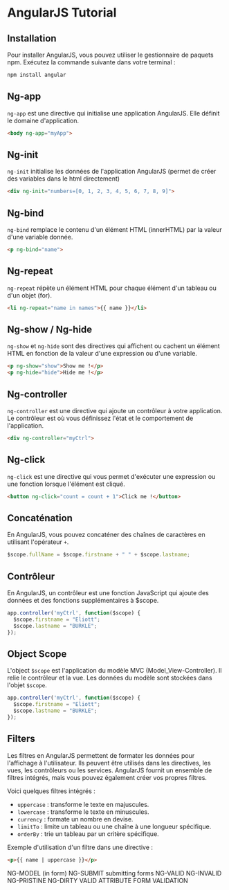# AngularJS Tutorial
## Installation 

Pour installer AngularJS, vous pouvez utiliser le gestionnaire de paquets npm. Exécutez la commande suivante dans votre terminal :  
```bash
npm install angular
```

## Ng-app

`ng-app` est une directive qui initialise une application AngularJS. Elle définit le domaine d'application.  
```html
<body ng-app="myApp">
```

## Ng-init

`ng-init` initialise les données de l'application AngularJS (permet de créer des variables dans le html directement)  
```html
<div ng-init="numbers=[0, 1, 2, 3, 4, 5, 6, 7, 8, 9]">
```

## Ng-bind

`ng-bind` remplace le contenu d'un élément HTML (innerHTML) par la valeur d'une variable donnée.
```html
<p ng-bind="name">
```

## Ng-repeat

`ng-repeat` répète un élément HTML pour chaque élément d'un tableau ou d'un objet (for).
```html
<li ng-repeat="name in names">{{ name }}</li>
```

## Ng-show / Ng-hide

`ng-show` et `ng-hide` sont des directives qui affichent ou cachent un élément HTML en fonction de la valeur d'une expression ou d'une variable.
```html
<p ng-show="show">Show me !</p>
<p ng-hide="hide">Hide me !</p>
```

## Ng-controller

`ng-controller` est une directive qui ajoute un contrôleur à votre application. Le contrôleur est où vous définissez l'état et le comportement de l'application.
```html
<div ng-controller="myCtrl">
```

## Ng-click

`ng-click` est une directive qui vous permet d'exécuter une expression ou une fonction lorsque l'élément est cliqué.
```html
<button ng-click="count = count + 1">Click me !</button>
```

## Concaténation 

En AngularJS, vous pouvez concaténer des chaînes de caractères en utilisant l'opérateur `+`.
```javascript
$scope.fullName = $scope.firstname + " " + $scope.lastname;
```

## Contrôleur

En AngularJS, un contrôleur est une fonction JavaScript qui ajoute des données et des fonctions supplémentaires à $scope.
```javascript
app.controller('myCtrl', function($scope) {
  $scope.firstname = "Eliott";
  $scope.lastname = "BURKLE";
});
```

## Object Scope

L'object `$scope` est l'application du modèle MVC (Model_View-Controller). Il relie le contrôleur et la vue. Les données du modèle sont stockées dans l'objet `$scope`.
```javascript
app.controller('myCtrl', function($scope) {
  $scope.firstname = "Eliott";
  $scope.lastname = "BURKLE";
});
```

## Filters

Les filtres en AngularJS permettent de formater les données pour l'affichage à l'utilisateur. Ils peuvent être utilisés dans les directives, les vues, les contrôleurs ou les services. AngularJS fournit un ensemble de filtres intégrés, mais vous pouvez également créer vos propres filtres.

Voici quelques filtres intégrés :

- `uppercase` : transforme le texte en majuscules.
- `lowercase` : transforme le texte en minuscules.
- `currency` : formate un nombre en devise.
- `limitTo` : limite un tableau ou une chaîne à une longueur spécifique.
- `orderBy` : trie un tableau par un critère spécifique.

Exemple d'utilisation d'un filtre dans une directive :

```html
<p>{{ name | uppercase }}</p>
```

NG-MODEL (in form)
NG-SUBMIT
submitting forms
NG-VALID
NG-INVALID
NG-PRISTINE
NG-DIRTY
VALID ATTRIBUTE
FORM VALIDATION